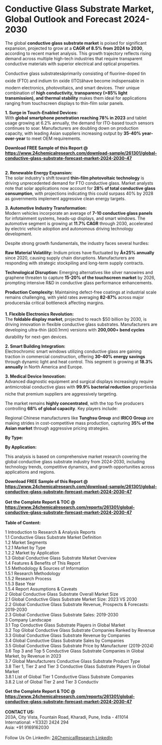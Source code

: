 <h1>Conductive Glass Substrate Market, Global Outlook and Forecast 2024-2030</h1><p>The global <strong>conductive glass substrate market</strong> is poised for significant expansion, projected to grow at a <strong>CAGR of 8.5% from 2024 to 2030</strong>, according to recent market analysis. This growth trajectory reflects rising demand across multiple high-tech industries that require transparent conductive materials with superior electrical and optical properties.</p><p>Conductive glass substratesâprimarily consisting of fluorine-doped tin oxide (FTO) and indium tin oxide (ITO)âhave become indispensable in modern electronics, photovoltaics, and smart devices. Their unique combination of <strong>high conductivity, transparency (&gt;85% light transmission), and thermal stability</strong> makes them ideal for applications ranging from touchscreen displays to thin-film solar panels.</p><p><strong>1. Surge in Touch-Enabled Devices:</strong><br>
With <strong>global smartphone penetration reaching 78% in 2023</strong> and tablet usage growing at 6.2% annually, the demand for ITO-based touch sensors continues to soar. Manufacturers are doubling down on production capacity, with leading Asian suppliers increasing output by <strong>35-40% year-over-year</strong> to meet OEM requirements.</p><div><b>Download FREE Sample of this Report @ 
            <a href="https://www.24chemicalresearch.com/download-sample/261301/global-conductive-glass-substrate-forecast-market-2024-2030-47">
            https://www.24chemicalresearch.com/download-sample/261301/global-conductive-glass-substrate-forecast-market-2024-2030-47</a></b></div><br><p><strong>2. Renewable Energy Expansion:</strong><br>
The solar industry's shift toward <strong>thin-film photovoltaic technology</strong> is driving unprecedented demand for FTO conductive glass. Market analysts note that solar applications now account for <strong>28% of total conductive glass consumption</strong>, with projections indicating this could surpass 40% by 2028 as governments implement aggressive clean energy targets.</p><p><strong>3. Automotive Industry Transformation:</strong><br>
Modern vehicles incorporate an average of <strong>7-10 conductive glass panels</strong> for infotainment systems, heads-up displays, and smart windows. The automotive segment is growing at <strong>11.7% CAGR</strong> through 2030, accelerated by electric vehicle adoption and autonomous driving technology development.</p><p>Despite strong growth fundamentals, the industry faces several hurdles:</p><p><strong>Raw Material Volatility:</strong> Indium prices have fluctuated by <strong>Â±25% annually</strong> since 2020, causing supply chain disruptions. Manufacturers are responding with strategic stockpiling and long-term supply contracts.</p><p><strong>Technological Disruption:</strong> Emerging alternatives like silver nanowires and graphene threaten to capture <strong>15-20% of the touchscreen market</strong> by 2026, prompting intensive R&amp;D in conductive glass performance enhancements.</p><p><strong>Production Complexity:</strong> Maintaining defect-free coatings at industrial scale remains challenging, with yield rates averaging <strong>82-87%</strong> across major producersâa critical bottleneck affecting margins.</p><p><strong>1. Flexible Electronics Revolution:</strong><br>
The <strong>foldable display market</strong>, projected to reach $50 billion by 2030, is driving innovation in flexible conductive glass substrates. Manufacturers are developing ultra-thin (â¤0.1mm) versions with <strong>200,000+ bend cycles</strong> durability for next-gen devices.</p><p><strong>2. Smart Building Integration:</strong><br>
Electrochromic smart windows utilizing conductive glass are gaining traction in commercial construction, offering <strong>30-40% energy savings</strong> through dynamic light and heat control. This segment is growing at <strong>18.3% annually</strong> in North America and Europe.</p><p><strong>3. Medical Device Innovation:</strong><br>
Advanced diagnostic equipment and surgical displays increasingly require antimicrobial conductive glass with <strong>99.9% bacterial reduction</strong> propertiesâa niche that premium suppliers are aggressively targeting.</p><p>The market remains <strong>highly concentrated</strong>, with the top five producers controlling <strong>68% of global capacity</strong>. Key players include:</p><p>Regional Chinese manufacturers like <strong>Tunghsu Group</strong> and <strong>IRICO Group</strong> are making strides in cost-competitive mass production, capturing <strong>35% of the Asian market</strong> through aggressive pricing strategies.</p><p><strong>By Type:</strong></p><p><strong>By Application:</strong></p><p>This analysis is based on comprehensive market research covering the global conductive glass substrate industry from 2024-2030, including technology trends, competitive dynamics, and growth opportunities across applications and regions.</p><div><b>Download FREE Sample of this Report @ 
            <a href="https://www.24chemicalresearch.com/download-sample/261301/global-conductive-glass-substrate-forecast-market-2024-2030-47">
            https://www.24chemicalresearch.com/download-sample/261301/global-conductive-glass-substrate-forecast-market-2024-2030-47</a></b></div><br><div><b>Get the Complete Report & TOC @ 
            <a href="https://www.24chemicalresearch.com/reports/261301/global-conductive-glass-substrate-forecast-market-2024-2030-47">
            https://www.24chemicalresearch.com/reports/261301/global-conductive-glass-substrate-forecast-market-2024-2030-47</a></b></div><br>
            <b>Table of Content:</b><p>1 Introduction to Research & Analysis Reports<br />
    1.1 Conductive Glass Substrate Market Definition<br />
    1.2 Market Segments<br />
        1.2.1 Market by Type<br />
        1.2.2 Market by Application<br />
    1.3 Global Conductive Glass Substrate Market Overview<br />
    1.4 Features & Benefits of This Report<br />
    1.5 Methodology & Sources of Information<br />
        1.5.1 Research Methodology<br />
        1.5.2 Research Process<br />
        1.5.3 Base Year<br />
        1.5.4 Report Assumptions & Caveats<br />
2 Global Conductive Glass Substrate Overall Market Size<br />
    2.1 Global Conductive Glass Substrate Market Size: 2023 VS 2030<br />
    2.2 Global Conductive Glass Substrate Revenue, Prospects & Forecasts: 2019-2030<br />
    2.3 Global Conductive Glass Substrate Sales: 2019-2030<br />
3 Company Landscape<br />
    3.1 Top Conductive Glass Substrate Players in Global Market<br />
    3.2 Top Global Conductive Glass Substrate Companies Ranked by Revenue<br />
    3.3 Global Conductive Glass Substrate Revenue by Companies<br />
    3.4 Global Conductive Glass Substrate Sales by Companies<br />
    3.5 Global Conductive Glass Substrate Price by Manufacturer (2019-2024)<br />
    3.6 Top 3 and Top 5 Conductive Glass Substrate Companies in Global Market, by Revenue in 2023<br />
    3.7 Global Manufacturers Conductive Glass Substrate Product Type<br />
    3.8 Tier 1, Tier 2 and Tier 3 Conductive Glass Substrate Players in Global Market<br />
        3.8.1 List of Global Tier 1 Conductive Glass Substrate Companies<br />
        3.8.2 List of Global Tier 2 and Tier 3 Conductiv</p><div><b>Get the Complete Report & TOC @ 
            <a href="https://www.24chemicalresearch.com/reports/261301/global-conductive-glass-substrate-forecast-market-2024-2030-47">
            https://www.24chemicalresearch.com/reports/261301/global-conductive-glass-substrate-forecast-market-2024-2030-47</a></b></div><br><b>CONTACT US:</b><br>
            203A, City Vista, Fountain Road, Kharadi, Pune, India - 411014<br>
            International: +1(332) 2424 294<br>
            Asia: +91 9169162030 <br><br>
            Follow Us On LinkedIn: <a href="https://www.linkedin.com/company/24chemicalresearch/">24ChemicalResearch LinkedIn</a>